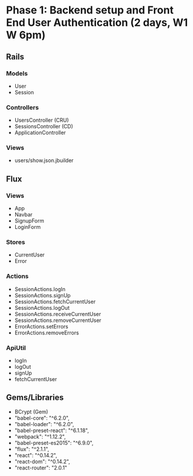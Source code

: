 # Phase 1: Backend setup and Front End User Authentication (2 days, W1 W 6pm)

## Rails

### Models

* User
* Session

### Controllers

* UsersController (CRU)
* SessionsController (CD)
* ApplicationController

### Views

* users/show.json.jbuilder

## Flux

### Views

* App
* Navbar
* SignupForm
* LoginForm

### Stores

* CurrentUser
* Error

### Actions

* SessionActions.logIn
* SessionActions.signUp
* SessionActions.fetchCurrentUser
* SessionActions.logOut
* SessionActions.receiveCurrentUser
* SessionActions.removeCurrentUser
* ErrorActions.setErrors
* ErrorActions.removeErrors

### ApiUtil
* logIn
* logOut
* signUp
* fetchCurrentUser

## Gems/Libraries

* BCrypt (Gem)
* "babel-core": "^6.2.0",
* "babel-loader": "^6.2.0",
* "babel-preset-react": "^6.1.18",
* "webpack": "^1.12.2",
* "babel-preset-es2015": "^6.9.0",
* "flux": "^2.1.1",
* "react": "^0.14.2",
* "react-dom": "^0.14.2",
* "react-router": "2.0.1"
